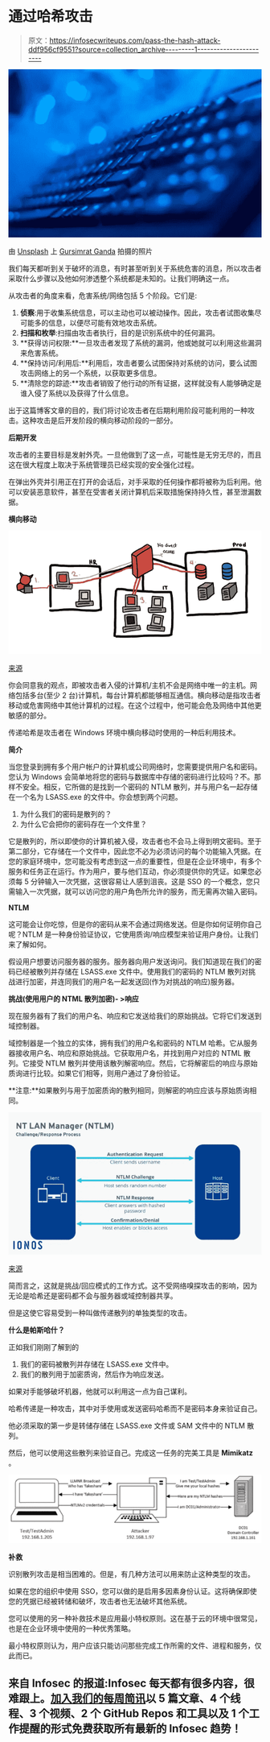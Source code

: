 # 通过哈希攻击

> 原文：<https://infosecwriteups.com/pass-the-hash-attack-ddf956cf9551?source=collection_archive---------1----------------------->

![](img/5be7bb4382c8f0d3b6aabde46aa2cbba.png)

由 [Unsplash](https://unsplash.com/@gurysimrat?utm_source=unsplash&utm_medium=referral&utm_content=creditCopyText) 上 [Gursimrat Ganda](https://unsplash.com/@gurysimrat?utm_source=unsplash&utm_medium=referral&utm_content=creditCopyText) 拍摄的照片

我们每天都听到关于破坏的消息，有时甚至听到关于系统危害的消息，所以攻击者采取什么步骤以及他如何渗透整个系统都是未知的。让我们明确这一点。

从攻击者的角度来看，危害系统/网络包括 5 个阶段。它们是:

1.  **侦察**:用于收集系统信息，可以主动也可以被动操作。因此，攻击者试图收集尽可能多的信息，以便尽可能有效地攻击系统。
2.  **扫描和枚举**:扫描由攻击者执行，目的是识别系统中的任何漏洞。
3.  **获得访问权限:**一旦攻击者发现了系统的漏洞，他或她就可以利用这些漏洞来危害系统。
4.  **保持访问/利用后:**利用后，攻击者要么试图保持对系统的访问，要么试图攻击网络上的另一个系统，以获取更多信息。
5.  **清除您的踪迹:**攻击者销毁了他行动的所有证据，这样就没有人能够确定是谁入侵了系统以及获得了什么信息。

出于这篇博客文章的目的，我们将讨论攻击者在后期利用阶段可能利用的一种攻击。这种攻击是后开发阶段的横向移动阶段的一部分。

**后期开发**

攻击者的主要目标是发射外壳。一旦他做到了这一点，可能性是无穷无尽的，而且这在很大程度上取决于系统管理员已经实现的安全强化过程。

在弹出外壳并引用正在打开的会话后，对手采取的任何操作都将被称为后利用。他可以安装恶意软件，甚至在受害者关闭计算机后采取措施保持持久性，甚至泄漏数据。

**横向移动**

![](img/d7c880a766ee070e53dafe5d354b5f3d.png)

[来源](https://pberba.github.io/security/2020/04/26/lateral-movement/)

你会同意我的观点，即被攻击者入侵的计算机/主机不会是网络中唯一的主机。网络包括多台(至少 2 台)计算机，每台计算机都能够相互通信。横向移动是指攻击者移动或危害网络中其他计算机的过程。在这个过程中，他可能会危及网络中其他更敏感的部分。

传递哈希是攻击者在 Windows 环境中横向移动时使用的一种后利用技术。

**简介**

当您登录到拥有多个用户帐户的计算机或公司网络时，您需要提供用户名和密码。您认为 Windows 会简单地将您的密码与数据库中存储的密码进行比较吗？不。那样不安全。相反，它所做的是找到一个密码的 NTLM 散列，并与用户名一起存储在一个名为 LSASS.exe 的文件中。你会想到两个问题。

1.  为什么我们的密码是散列的？
2.  为什么它会把你的密码存在一个文件里？

它是散列的，所以即使你的计算机被入侵，攻击者也不会马上得到明文密码。至于第二部分，它存储在一个文件中，因此您不必为必须访问的每个功能输入凭据。在您的家庭环境中，您可能没有考虑到这一点的重要性，但是在企业环境中，有多个服务和任务正在运行。作为用户，要与他们互动，你必须提供你的凭证。如果您必须每 5 分钟输入一次凭据，这很容易让人感到沮丧。这是 SSO 的一个概念，您只需输入一次凭据，就可以访问您的用户角色所允许的服务，而无需再次输入密码。

**NTLM**

这可能会让你吃惊，但是你的密码从来不会通过网络发送。但是你如何证明你自己呢？NTLM 是一种身份验证协议，它使用质询/响应模型来验证用户身份。让我们来了解如何。

假设用户想要访问服务器的服务。服务器向用户发送询问。我们知道现在我们的密码已经被散列并存储在 LSASS.exe 文件中。使用我们的密码的 NTLM 散列对挑战进行加密，并连同我们的用户名一起发送回(作为对挑战的响应)服务器。

**挑战(使用用户的 NTML 散列加密)- >响应**

现在服务器有了我们的用户名、响应和它发送给我们的原始挑战。它将它们发送到域控制器。

域控制器是一个独立的实体，拥有我们的用户名和密码的 NTLM 哈希。它从服务器接收用户名、响应和原始挑战。它获取用户名，并找到用户对应的 NTML 散列。它接受 NTLM 散列并使用该散列解密响应。然后，它将解密后的响应与原始质询进行比较。如果它们相等，则用户通过了身份验证。

**注意:**如果散列与用于加密质询的散列相同，则解密的响应应该与原始质询相同。

![](img/9bc7e82d7841fedc26921268f01e74aa.png)

[来源](https://www.ionos.com/digitalguide/fileadmin/DigitalGuide/Schaubilder/server-during-ntlm-authentication.png)

简而言之，这就是挑战/回应模式的工作方式。这不受网络嗅探攻击的影响，因为无论是哈希还是密码都不会与服务器或域控制器共享。

但是这使它容易受到一种叫做传递散列的单独类型的攻击。

**什么是帕斯哈什？**

正如我们刚刚了解到的

1.  我们的密码被散列并存储在 LSASS.exe 文件中。
2.  我们的散列用于加密质询，然后作为响应发送。

如果对手能够破坏机器，他就可以利用这一点为自己谋利。

哈希传递是一种攻击，其中对手使用或发送密码哈希而不是密码本身来验证自己。

他必须采取的第一步是转储存储在 LSASS.exe 文件或 SAM 文件中的 NTLM 散列。

然后，他可以使用这些散列来验证自己。完成这一任务的完美工具是 **Mimikatz** 。

![](img/d0eff81e4b1e73e388cdd1edaabd1dc1.png)

**补救**

识别散列攻击是相当困难的。但是，有几种方法可以用来防止这种类型的攻击。

如果在您的组织中使用 SSO，您可以做的是启用多因素身份认证。这将确保即使您的凭据已经被转储和破坏，攻击者也无法破坏其他系统。

您可以使用的另一种补救技术是应用最小特权原则。这在基于云的环境中很常见，也是在企业环境中使用的一种优秀策略。

最小特权原则认为，用户应该只能访问那些完成工作所需的文件、进程和服务，仅此而已。

## 来自 Infosec 的报道:Infosec 每天都有很多内容，很难跟上。[加入我们的每周简讯](https://weekly.infosecwriteups.com/)以 5 篇文章、4 个线程、3 个视频、2 个 GitHub Repos 和工具以及 1 个工作提醒的形式免费获取所有最新的 Infosec 趋势！